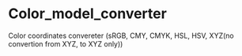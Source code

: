 # Color_model_converter

Color coordinates converеter (sRGB, CMY, CMYK, HSL, HSV, XYZ(no convertion from XYZ, to XYZ only)) 
